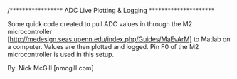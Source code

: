 /***************** ADC Live Plotting & Logging *********************

Some quick code created to pull ADC values in through the M2 microcontroller [http://medesign.seas.upenn.edu/index.php/Guides/MaEvArM] to Matlab on a computer.  Values are then plotted and logged.
Pin F0 of the M2 microcontroller is used in this setup.

By: Nick McGill [nmcgill.com]
